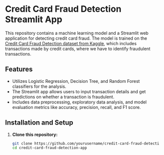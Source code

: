 # Credit Card Fraud Detection Streamlit App

This repository contains a machine learning model and a Streamlit web application for detecting credit card fraud. The model is trained on the [Credit Card Fraud Detection dataset from Kaggle](https://www.kaggle.com/datasets/mlg-ulb/creditcardfraud), which includes transactions made by credit cards, where we have to identify fraudulent transactions.

## Features

- Utilizes Logistic Regression, Decision Tree, and Random Forest classifiers for the analysis.
- The Streamlit app allows users to input transaction details and get predictions on whether a transaction is fraudulent.
- Includes data preprocessing, exploratory data analysis, and model evaluation metrics like accuracy, precision, recall, and F1 score.

## Installation and Setup

1. **Clone this repository:**
   ```bash
   git clone https://github.com/yourusername/credit-card-fraud-detection-app.git
   cd credit-card-fraud-detection-app
